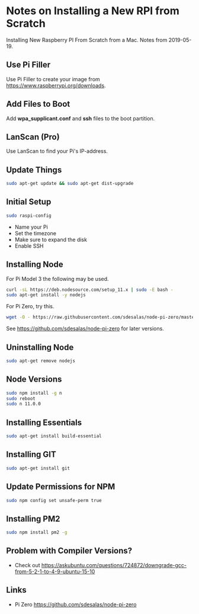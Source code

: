 # Notes on Installing a New RPI from Scratch

Installing New Raspberry PI From Scratch from a Mac. Notes from 2019-05-19.

## Use Pi Filler
Use Pi Filler to create your image from https://www.raspberrypi.org/downloads.

## Add Files to Boot
Add **wpa_supplicant.conf** and **ssh** files to the boot partition.

## LanScan (Pro)
Use LanScan to find your Pi's IP-address.

## Update Things
````bash
sudo apt-get update && sudo apt-get dist-upgrade
````

## Initial Setup
````bash
sudo raspi-config
````

- Name your Pi
- Set the timezone
- Make sure to expand the disk
- Enable SSH

## Installing Node

For Pi Model 3 the following may be used.

````bash
curl -sL https://deb.nodesource.com/setup_11.x | sudo -E bash -
sudo apt-get install -y nodejs
````

For Pi Zero, try this.

````bash
wget -O - https://raw.githubusercontent.com/sdesalas/node-pi-zero/master/install-node-v11.5.0.sh | bash
````

See https://github.com/sdesalas/node-pi-zero for later versions.

## Uninstalling Node
````bash
sudo apt-get remove nodejs
````

## Node Versions
````bash
sudo npm install -g n
sudo reboot
sudo n 11.0.0
````

## Installing Essentials
````bash
sudo apt-get install build-essential
````

## Installing GIT
````bash
sudo apt-get install git
````

## Update Permissions for NPM
````bash
sudo npm config set unsafe-perm true
````

## Installing PM2
````bash
sudo npm install pm2 -g
````

## Problem with Compiler Versions?
- Check out https://askubuntu.com/questions/724872/downgrade-gcc-from-5-2-1-to-4-9-ubuntu-15-10

## Links
- Pi Zero https://github.com/sdesalas/node-pi-zero
